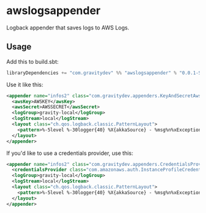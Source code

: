 awslogsappender
===============

Logback appender that saves logs to AWS Logs.

Usage
-----

Add this to build.sbt:
```sbt
libraryDependencies += "com.gravitydev" %% "awslogsappender" % "0.0.1-SNAPSHOT"
```

Use it like this:
```xml
<appender name="infos2" class="com.gravitydev.appenders.KeyAndSecretAwsLogsAppender">
  <awsKey>AWSKEY</awsKey>
  <awsSecret>AWSSECRET</awsSecret>
  <logGroup>gravity-local</logGroup>
  <logStream>local</logStream>
  <layout class="ch.qos.logback.classic.PatternLayout">
    <pattern>%-5level %-30logger{40} %X{akkaSource} - %msg%n%xException{200}</pattern>
  </layout>   
</appender>
```

If you'd like to use a credentials provider, use this:

```xml
<appender name="infos2" class="com.gravitydev.appenders.CredentialsProviderAwsLogsAppender">
  <credentialsProvider class="com.amazonaws.auth.InstanceProfileCredentialsProvider"></credentialsProvider>
  <logGroup>gravity-local</logGroup>
  <logStream>local</logStream>
  <layout class="ch.qos.logback.classic.PatternLayout">
    <pattern>%-5level %-30logger{40} %X{akkaSource} - %msg%n%xException{200}</pattern>
  </layout>   
</appender>
```

